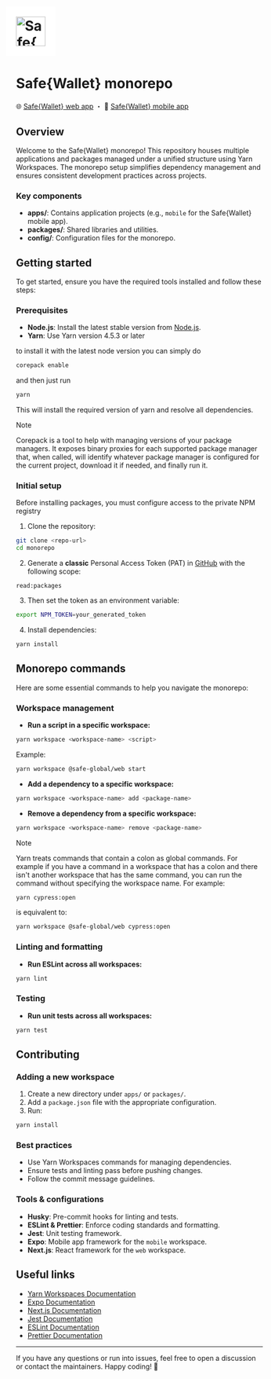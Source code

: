 # <img src="https://github.com/user-attachments/assets/b8249113-d515-4c91-a12a-f134813614e8" height="60" valign="middle" alt="Safe{Wallet}" style="background: #fff; padding: 20px; margin: 0 -20px" />

# Safe{Wallet} monorepo

🌐 [Safe{Wallet} web app](/apps/web/README.md) ・ 📱 [Safe{Wallet} mobile app](/apps/mobile/README.md)

## Overview

Welcome to the Safe{Wallet} monorepo! This repository houses multiple applications and packages managed under a unified
structure using Yarn Workspaces. The monorepo setup simplifies dependency management and ensures consistent development
practices across projects.

### Key components

- **apps/**: Contains application projects (e.g., `mobile` for the Safe{Wallet} mobile app).
- **packages/**: Shared libraries and utilities.
- **config/**: Configuration files for the monorepo.

## Getting started

To get started, ensure you have the required tools installed and follow these steps:

### Prerequisites

- **Node.js**: Install the latest stable version from [Node.js](https://nodejs.org/).
- **Yarn**: Use Yarn version 4.5.3 or later

to install it with the latest node version you can simply do

```bash
corepack enable
```

and then just run

```bash
yarn
```

This will install the required version of yarn and resolve all dependencies.

> [!NOTE]
>
> Corepack is a tool to help with managing versions of your package managers. It exposes binary proxies for each supported package manager that, when called, will identify whatever package manager is
> configured for the current project, download it if needed, and finally run it.

### Initial setup

Before installing packages, you must configure access to the private NPM registry

1. Clone the repository:

```bash
git clone <repo-url>
cd monorepo
```

2. Generate a **classic** Personal Access Token (PAT) in [GitHub](https://github.com/settings/personal-access-tokens) with the following scope:

`read:packages`

3. Then set the token as an environment variable:

```bash
export NPM_TOKEN=your_generated_token
```

4. Install dependencies:

```bash
yarn install
```

## Monorepo commands

Here are some essential commands to help you navigate the monorepo:

### Workspace management

- **Run a script in a specific workspace:**

```bash
yarn workspace <workspace-name> <script>
```

Example:

```bash
yarn workspace @safe-global/web start
```

- **Add a dependency to a specific workspace:**

```bash
yarn workspace <workspace-name> add <package-name>
```

- **Remove a dependency from a specific workspace:**

```bash
yarn workspace <workspace-name> remove <package-name>
```

> [!Note]
>
> Yarn treats commands that contain a colon as global commands. For example if you have a
> command in a workspace that has a colon and there isn't another workspace that has the same command,
> you can run the command without specifying the workspace name. For example:
>
> ```bash
> yarn cypress:open
> ```
>
> is equivalent to:
>
> ```bash
> yarn workspace @safe-global/web cypress:open
> ```

### Linting and formatting

- **Run ESLint across all workspaces:**

```bash
yarn lint
```

### Testing

- **Run unit tests across all workspaces:**

```bash
yarn test
```

## Contributing

### Adding a new workspace

1. Create a new directory under `apps/` or `packages/`.
2. Add a `package.json` file with the appropriate configuration.
3. Run:

```bash
yarn install
```

### Best practices

- Use Yarn Workspaces commands for managing dependencies.
- Ensure tests and linting pass before pushing changes.
- Follow the commit message guidelines.

### Tools & configurations

- **Husky**: Pre-commit hooks for linting and tests.
- **ESLint & Prettier**: Enforce coding standards and formatting.
- **Jest**: Unit testing framework.
- **Expo**: Mobile app framework for the `mobile` workspace.
- **Next.js**: React framework for the `web` workspace.

## Useful links

- [Yarn Workspaces Documentation](https://classic.yarnpkg.com/en/docs/workspaces/)
- [Expo Documentation](https://docs.expo.dev/)
- [Next.js Documentation](https://nextjs.org/docs)
- [Jest Documentation](https://jestjs.io/)
- [ESLint Documentation](https://eslint.org/)
- [Prettier Documentation](https://prettier.io/)

---

If you have any questions or run into issues, feel free to open a discussion or contact the maintainers. Happy coding!
🚀

